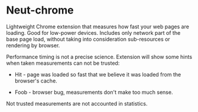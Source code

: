 # Neut-chrome

Lightweight Chrome extension that measures how fast your web pages are loading.
Good for low-power devices. Includes only network part of the base page load,
without taking into consideration sub-resources or rendering by browser.

Performance timing is not a precise science. Extension
will show some hints when taken measurements can not be trusted:

* Hit - page was loaded so fast that we believe it was loaded from the browser's cache.

* Foob - browser bug, measurements don't make too much sense.

Not trusted measurements are not accounted in statistics.
